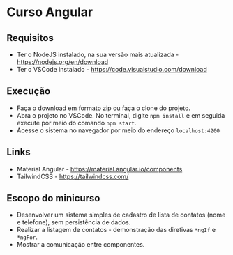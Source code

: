 # Curso Angular
## Requisitos
- Ter o NodeJS instalado, na sua versão mais atualizada - https://nodejs.org/en/download
- Ter o VSCode instalado - https://code.visualstudio.com/download

## Execução
- Faça o download em formato zip ou faça o clone do projeto.
- Abra o projeto no VSCode. No terminal, digite `npm install` e em seguida execute por meio do comando `npm start`.
- Acesse o sistema no navegador por meio do endereço `localhost:4200`

## Links
- Material Angular - https://material.angular.io/components
- TailwindCSS - https://tailwindcss.com/

## Escopo do minicurso
- Desenvolver um sistema simples de cadastro de lista de contatos (nome e telefone), sem persistência de dados.
- Realizar a listagem de contatos - demonstração das diretivas `*ngIf` e `*ngFor`.
- Mostrar a comunicação entre componentes.
